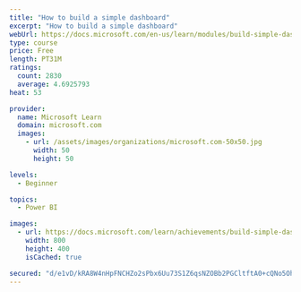 ```yaml
---
title: "How to build a simple dashboard"
excerpt: "How to build a simple dashboard"
webUrl: https://docs.microsoft.com/en-us/learn/modules/build-simple-dashboard/
type: course
price: Free
length: PT31M
ratings:
  count: 2830
  average: 4.6925793
heat: 53

provider:
  name: Microsoft Learn
  domain: microsoft.com
  images:
    - url: /assets/images/organizations/microsoft.com-50x50.jpg
      width: 50
      height: 50

levels:
  - Beginner

topics:
  - Power BI

images:
  - url: https://docs.microsoft.com/learn/achievements/build-simple-dashboard-social.png
    width: 800
    height: 400
    isCached: true

secured: "d/e1vD/kRA8W4nHpFNCHZo2sPbx6Uu73S1Z6qsNZOBb2PGCltftA0+cQNo5Oh29VetNwHX5LhnPCNwAuci09vbm1+XzSkBQx2WKvbcHnio62A5L16R0GwgdqTK4YzpXPZwSrH2e8JbcIwQQ55vf5fHecBPhp6P1IDPr/zo6rLJGnW4wLJlxpYwO5f+DxLkbRFHdGNIQ5SKO+peQn8msk1tj0jfZjLfk+KmBCvu09AWlAXDgEV16ZTVNcax3G4tiJJ8hIfhBs/crozccJLJRUqsgR6z9posWEYjZNdpjOLGiTWnd6tn03G1nOQ0r6ZEcB/wK3D17iaQR7pSC6Ta48csKQaujUvh2aAqCX1RKz7YyAnoYTNKVZIV0nX+F5nvG+j4bRwoWrsiNolPUSWa4kkDx74GwK9ULie9YWcvNVcVs=;4XfHAtE76/y7uBK+Pty7lg=="
---
```


